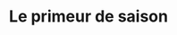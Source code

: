 ---
title: "Le primeur de saison"
url: /saint-julien-de-concelles/le-primeur-de-saison/
shop: légumes
---